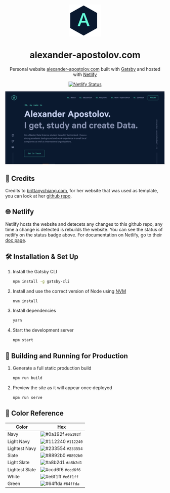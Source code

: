 <div align="center">
  <img alt="Logo" src="https://raw.githubusercontent.com/thecurve8/website/main/src/images/logo.png" width="100" />
</div>

<h1 align="center">
  alexander-apostolov.com
</h1>

<p align="center">
  Personal website <a href="https://alexander-apostolov.com/" target="_blank">alexander-apostolov.com</a> built with <a href="https://www.gatsbyjs.org/" target="_blank">Gatsby</a> and hosted with <a href="https://www.netlify.com/" target="_blank">Netlify</a>
</p>

<p align="center">
  <a href="https://app.netlify.com/sites/alexander-apostolov/deploys" target="_blank">
    <img src="https://api.netlify.com/api/v1/badges/dedec4a7-fc53-4c3e-adb2-6c3c6734f12f/deploy-status" alt="Netlify Status" />
  </a>
</p>

<p align="center">
  <img src="https://raw.githubusercontent.com/thecurve8/website/main/src/images/demo.png" alt="Image of website" />
</p>

## 🙏 Credits 

Credits to [brittanychiang.com](https://brittanychiang.com), for her website that was used as template, you can look at her <a href="https://github.com/bchiang7/v4" target="_blank">github repo</a>.

## 🌐 Netlify
Netlify hosts the website and detecets any changes to this github repo, any time a change is detected is rebuilds the website.
You can see the status of netlify on the status badge above.
For documentation on Netlify, go to their [doc page](https://docs.netlify.com/).

## 🛠 Installation & Set Up

1. Install the Gatsby CLI

   ```sh
   npm install -g gatsby-cli
   ```

2. Install and use the correct version of Node using [NVM](https://github.com/nvm-sh/nvm)

   ```sh
   nvm install
   ```

3. Install dependencies

   ```sh
   yarn
   ```

4. Start the development server

   ```sh
   npm start
   ```

## 🚀 Building and Running for Production

1. Generate a full static production build

   ```sh
   npm run build
   ```

1. Preview the site as it will appear once deployed

   ```sh
   npm run serve
   ```

## 🎨 Color Reference

| Color          | Hex                                                                |
| -------------- | ------------------------------------------------------------------ |
| Navy           | ![#0a192f](https://via.placeholder.com/10/0a192f?text=+) `#0a192f` |
| Light Navy     | ![#112240](https://via.placeholder.com/10/0a192f?text=+) `#112240` |
| Lightest Navy  | ![#233554](https://via.placeholder.com/10/303C55?text=+) `#233554` |
| Slate          | ![#8892b0](https://via.placeholder.com/10/8892b0?text=+) `#8892b0` |
| Light Slate    | ![#a8b2d1](https://via.placeholder.com/10/a8b2d1?text=+) `#a8b2d1` |
| Lightest Slate | ![#ccd6f6](https://via.placeholder.com/10/ccd6f6?text=+) `#ccd6f6` |
| White          | ![#e6f1ff](https://via.placeholder.com/10/e6f1ff?text=+) `#e6f1ff` |
| Green          | ![#64ffda](https://via.placeholder.com/10/64ffda?text=+) `#64ffda` |
